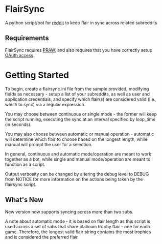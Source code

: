 # FlairSync
A python script/bot for [reddit](http://www.reddit.com) to keep flair in sync across related subreddits

## Requirements

FlairSync requires [PRAW](http://praw.readthedocs.org/en/latest/index.html), and also requires that you have correctly setup [OAuth access](https://github.com/reddit/reddit/wiki/OAuth2).

# Getting Started

To begin, create a flairsync.ini file from the sample provided, modifying fields as necessary - setup a list of your subreddits, as well as user and application credentials, and specify which flair(s) are considered valid (i.e., which to sync) via a regular expression.

You may choose between continuous or single mode - the former will keep the script running, executing the sync at an interval specified by loop_time (in seconds).

You may also choose between automatic or manual operation - automatic will determine which flair to choose based on the longest length, while manual will prompt the user for a selection.

In general, continuous and automatic mode/operation are meant to work together as a bot, while single and manual mode/operation are meant to function as a script.

Output verbosity can be changed by altering the debug level to DEBUG from NOTICE for more information on the actions being taken by the flairsync script.

## What's New

New version now supports syncing across more than two subs.

A note about automatic mode - it is based on flair length as this script is used across a set of subs that share platinum trophy flair - one for each game. Therefore, the longest valid flair string contains the most trophies and is considered the preferred flair.
